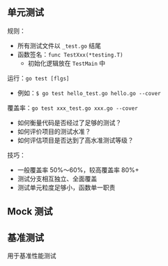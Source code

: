 ## 单元测试
规则：
- 所有测试文件以 `_test.go` 结尾
- 函数签名：`func TestXxx(*testing.T)`
  - 初始化逻辑放在 `TestMain` 中

运行：`go test [flgs]`
- 例如：`$ go test hello_test.go hello.go --cover`

覆盖率：`go test xxx_test.go xxx.go --cover`
- 如何衡量代码是否经过了足够的测试？
- 如何评价项目的测试水准？
- 如何评估项目是否达到了高水准测试等级？

技巧：
- 一般覆盖率 50%～60%，较高覆盖率 80%+
- 测试分支相互独立、全面覆盖
- 测试单元粒度足够小，函数单一职责

## Mock 测试

## 基准测试
用于基准性能测试
